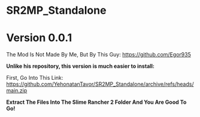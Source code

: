 # SR2MP_Standalone
# Version 0.0.1

The Mod Is Not Made By Me, But By This Guy: https://github.com/Egor935

**Unlike his repository, this version is much easier to install:**

First, Go Into This Link: https://github.com/YehonatanTavor/SR2MP_Standalone/archive/refs/heads/main.zip

**Extract The Files Into The Slime Rancher 2 Folder And You Are Good To Go!**
